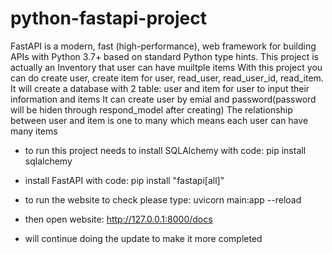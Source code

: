 # python-fastapi-project
FastAPI is a modern, fast (high-performance), web framework for building APIs with Python 3.7+ based on standard Python type hints.
This project is actually an Inventory that user can have muiltple items With this project you can do create user, create item for user, read_user, read_user_id, read_item. 
It will create a database with 2 table: user and item for user to input their information and items
It can create user by emial and password(password will be hiden through respond_model after creating)
The relationship between user and item is one to many which means each user can have many items

- to run this project needs to install SQLAlchemy with code: pip install sqlalchemy

- install FastAPI with code: pip install "fastapi[all]"

- to run the website to check please type: uvicorn main:app --reload 

- then open website:  http://127.0.0.1:8000/docs



- will continue doing the update to make it more completed 
